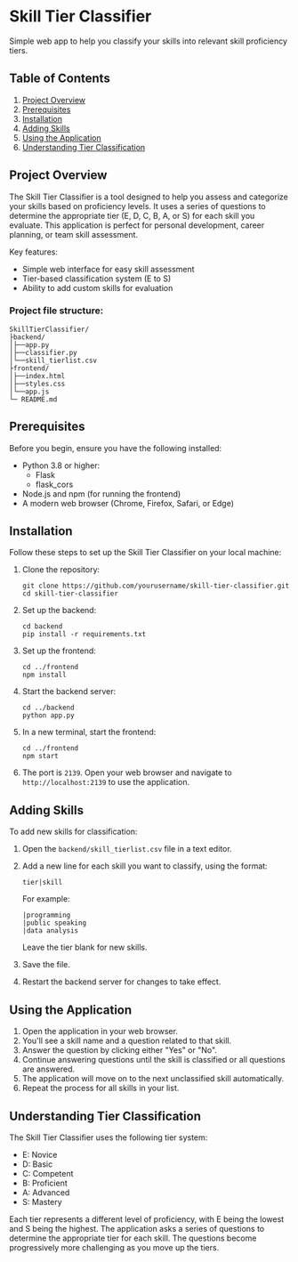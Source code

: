 # Skill Tier Classifier

Simple web app to help you classify your skills into relevant skill proficiency tiers.

## Table of Contents
1. [Project Overview](#project-overview)
2. [Prerequisites](#prerequisites)
3. [Installation](#installation)
4. [Adding Skills](#adding-skills)
5. [Using the Application](#using-the-application)
6. [Understanding Tier Classification](#understanding-tier-classification)

## Project Overview

The Skill Tier Classifier is a tool designed to help you assess and categorize your skills based on proficiency levels. It uses a series of questions to determine the appropriate tier (E, D, C, B, A, or S) for each skill you evaluate. This application is perfect for personal development, career planning, or team skill assessment.

Key features:
- Simple web interface for easy skill assessment
- Tier-based classification system (E to S)
- Ability to add custom skills for evaluation

### Project file structure:
```
SkillTierClassifier/
├backend/
│├──app.py
│├──classifier.py
│└──skill_tierlist.csv
├frontend/
│├──index.html
│├──styles.css
│└──app.js
└─ README.md
```

## Prerequisites

Before you begin, ensure you have the following installed:
- Python 3.8 or higher:
	- Flask
	- flask_cors
- Node.js and npm (for running the frontend)
- A modern web browser (Chrome, Firefox, Safari, or Edge)

## Installation

Follow these steps to set up the Skill Tier Classifier on your local machine:

1. Clone the repository:
   ```
   git clone https://github.com/yourusername/skill-tier-classifier.git
   cd skill-tier-classifier
   ```

2. Set up the backend:
   ```
   cd backend
   pip install -r requirements.txt
   ```

3. Set up the frontend:
   ```
   cd ../frontend
   npm install
   ```

4. Start the backend server:
   ```
   cd ../backend
   python app.py
   ```

5. In a new terminal, start the frontend:
   ```
   cd ../frontend
   npm start
   ```

6. The port is `2139`. Open your web browser and navigate to `http://localhost:2139` to use the application.

## Adding Skills

To add new skills for classification:

1. Open the `backend/skill_tierlist.csv` file in a text editor.
2. Add a new line for each skill you want to classify, using the format:
   ```
   tier|skill
   ```
   For example:
   ```
   |programming
   |public speaking
   |data analysis
   ```
   Leave the tier blank for new skills.

3. Save the file.

4. Restart the backend server for changes to take effect.

## Using the Application

1. Open the application in your web browser.
2. You'll see a skill name and a question related to that skill.
3. Answer the question by clicking either "Yes" or "No".
4. Continue answering questions until the skill is classified or all questions are answered.
5. The application will move on to the next unclassified skill automatically.
6. Repeat the process for all skills in your list.

## Understanding Tier Classification

The Skill Tier Classifier uses the following tier system:

- E: Novice
- D: Basic
- C: Competent
- B: Proficient
- A: Advanced
- S: Mastery

Each tier represents a different level of proficiency, with E being the lowest and S being the highest. The application asks a series of questions to determine the appropriate tier for each skill. The questions become progressively more challenging as you move up the tiers.
